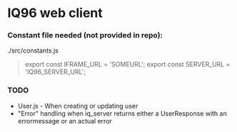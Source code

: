 # IQ96 web client

### Constant file needed (not provided in repo):

./src/constants.js

> export const IFRAME_URL = 'SOMEURL';
> export const SERVER_URL = 'IQ96_SERVER_URL';

### TODO

- User.js - When creating or updating user
- "Error" handling when iq_server returns either a UserResponse with an errormessage or an actual error
